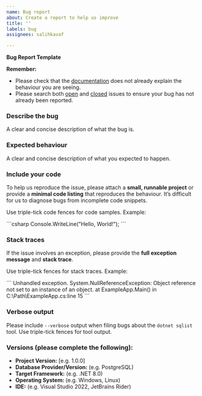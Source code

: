 ```yaml
---
name: Bug report
about: Create a report to help us improve
title: ''
labels: bug
assignees: salihkavaf

---
```


**Bug Report Template**

**Remember:**

- Please check that the [documentation](https://github.com/Primyer/Sqlist.NET/wiki) does not already explain the behaviour you are seeing.
- Please search both [open](https://github.com/Primyer/Sqlist.NET/issues) and [closed](https://github.com/Primyer/Sqlist.NET/issues?q=is%3Aissue+is%3Aclosed) issues to ensure your bug has not already been reported.

### **Describe the bug**

A clear and concise description of what the bug is.

### **Expected behaviour**

A clear and concise description of what you expected to happen.

### **Include your code**

To help us reproduce the issue, please attach a **small, runnable project** or provide a **minimal code listing** that reproduces the behaviour. It’s difficult for us to diagnose bugs from incomplete code snippets.

Use triple-tick code fences for code samples. Example:

\`\`\`csharp
Console.WriteLine("Hello, World!");
\`\`\`

### **Stack traces**

If the issue involves an exception, please provide the **full exception message** and **stack trace**.

Use triple-tick fences for stack traces. Example:

\`\`\`
Unhandled exception. System.NullReferenceException: Object reference not set to an instance of an object.
   at ExampleApp.Main() in C:\Path\ExampleApp.cs:line 15
\`\`\`

### **Verbose output**

Please include `--verbose` output when filing bugs about the `dotnet sqlist` tool.
Use triple-tick fences for tool output.

### **Versions (please complete the following):**

- **Project Version:** [e.g. 1.0.0]
- **Database Provider/Version:** (e.g. PostgreSQL)
- **Target Framework:** (e.g. .NET 8.0)
- **Operating System:** (e.g. Windows, Linux)
- **IDE:** (e.g. Visual Studio 2022, JetBrains Rider)

